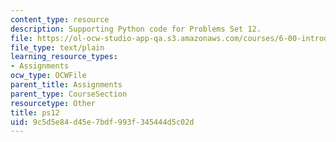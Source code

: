 ```yaml
---
content_type: resource
description: Supporting Python code for Problems Set 12.
file: https://ol-ocw-studio-app-qa.s3.amazonaws.com/courses/6-00-introduction-to-computer-science-and-programming-fall-2008/9c5d5e84d45e7bdf993f345444d5c02d_ps12.py
file_type: text/plain
learning_resource_types:
- Assignments
ocw_type: OCWFile
parent_title: Assignments
parent_type: CourseSection
resourcetype: Other
title: ps12
uid: 9c5d5e84-d45e-7bdf-993f-345444d5c02d
---
```

